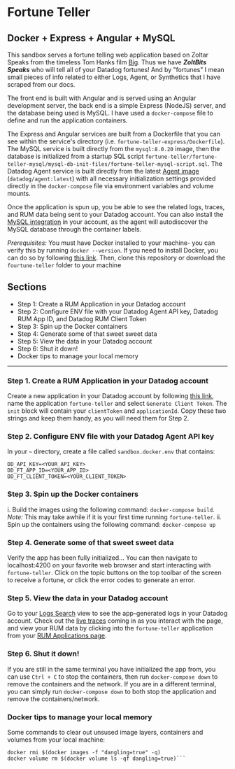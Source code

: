 # Fortune Teller

Docker + Express + Angular + MySQL
---
This sandbox serves a fortune telling web application based on Zoltar Speaks from the timeless Tom Hanks film [Big](https://www.youtube.com/watch?v=Q6RK4479XD8).  Thus we have ***ZoltBits Speaks*** who will tell all of your Datadog fortunes!  And by "fortunes" I mean small pieces of info related to either Logs, Agent, or Synthetics that I have scraped from our docs.

The front end is built with Angular and is served using an Angular development server, the back end is a simple Express (NodeJS) server, and the database being used is MySQL.  I have used a ```docker-compose``` file to define and run the application containers.  

The Express and Angular services are built from a Dockerfile that you can see within the service's directory (i.e. ```fortune-teller-express/Dockerfile```).  The MySQL service is built directly from the ```mysql:8.0.20``` image, then the database is initialized from a startup SQL script ```fortune-teller/fortune-teller-mysql/mysql-db-init-files/fortune-teller-mysql-script.sql```.  The Datadog Agent service is built directly from the latest [Agent image](https://docs.datadoghq.com/agent/docker/?tab=standard) (```datadog/agent:latest```) with all necessary initialization settings provided directly in the ```docker-compose``` file via environment variables and volume mounts.

Once the application is spun up, you be able to see the related logs, traces, and RUM data being sent to your Datadog account.  You can also install the [MySQL integration](https://app.datadoghq.com/account/settings) in your account, as the agent will autodiscover the MySQL database through the container labels.

*Prerequisites:* You must have Docker installed to your machine- you can verify this by running ```docker --version```.  If you need to install Docker, you can do so by following [this link](https://docs.docker.com/get-docker/).  Then, clone this repository or download the ```fourtune-teller``` folder to your machine

## Sections
- Step 1: Create a RUM Application in your Datadog account
- Step 2: Configure ENV file with your Datadog Agent API key, Datadog RUM App ID, and Datadog RUM Client Token
- Step 3: Spin up the Docker containers
- Step 4: Generate some of that sweet sweet data
- Step 5: View the data in your Datadog account
- Step 6: Shut it down!
- Docker tips to manage your local memory
---

### Step 1.  Create a RUM Application in your Datadog account

Create a new application in your Datadog account by following [this link](https://app.datadoghq.com/rum/application/create), name the application ```fortune-teller``` and select ```Generate Client Token```.  The ```init``` block will contain your ```clientToken``` and ```applicationId```.  Copy these two strings and keep them handy, as you will need them for Step 2.

### Step 2.  Configure ENV file with your Datadog Agent API key

In your ```~``` directory, create a file called ```sandbox.docker.env``` that contains:
```
DD_API_KEY=<YOUR_API_KEY>
DD_FT_APP_ID=<YOUR_APP_ID>
DD_FT_CLIENT_TOKEN=<YOUR_CLIENT_TOKEN>
```

### Step 3.  Spin up the Docker containers

i. Build the images using the following command: ```docker-compose build```.  *Note:* This may take awhile if it is your first time running ```fortune-teller```.
ii. Spin up the containers using the following command: ```docker-compose up```

### Step 4. Generate some of that sweet sweet data

Verify the app has been fully initialized... You can then navigate to localhost:4200 on your favorite web browser and start interacting with ```fortune-teller```.  Click on the topic buttons on the top toolbar of the screen to receive a fortune, or click the error codes to generate an error.

### Step 5. View the data in your Datadog account

Go to your [Logs Search](https://app.datadoghq.com/logs) view to see the app-generated logs in your Datadog account.  Check out the [live traces](https://app.datadoghq.com/apm/traces?query=env%3Anone&streamTraces=true&start=1627914977012&end=1627915877012&paused=false) coming in as you interact with the page, and view your RUM data by clicking into the ```fortune-teller``` application from your [RUM Applications page](https://app.datadoghq.com/rum/list?from_ts=1627829489327&to_ts=1627915889327&live=true).

### Step 6.  Shut it down!

If you are still in the same terminal you have initialized the app from, you can use ```Ctrl + C``` to stop the containers, then run ```docker-compose down``` to remove the containers and the network.  If you are in a different terminal, you can simply run ```docker-compose down``` to both stop the application and remove the containers/network.

### Docker tips to manage your local memory

Some commands to clear out unsused image layers, containers and volumes from your local machine:
```docker rm $(docker ps -f status=exited -aq)
docker rmi $(docker images -f "dangling=true" -q)
docker volume rm $(docker volume ls -qf dangling=true)```


